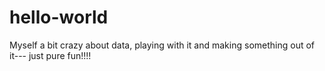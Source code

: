 # hello-world
Myself a bit crazy about data, playing with it and making something out of it--- just pure fun!!!!

